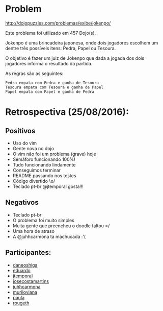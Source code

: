 Problem
=======

http://dojopuzzles.com/problemas/exibe/jokenpo/

Este problema foi utilizado em 457 Dojo(s).

Jokenpo é uma brincadeira japonesa, onde dois jogadores escolhem um dentre três possíveis itens: Pedra, Papel ou Tesoura.

O objetivo é fazer um juiz de Jokenpo que dada a jogada dos dois jogadores informa o resultado da partida.

As regras são as seguintes:

    Pedra empata com Pedra e ganha de Tesoura
    Tesoura empata com Tesoura e ganha de Papel
    Papel empata com Papel e ganha de Pedra



Retrospectiva (25/08/2016):
===========================


Positivos
---------

* Uso do vim
* Gente nova no dojo
* O vim não foi um problema (grave) hoje
* Semáforo funcionando 100%!
* Tudo funcionando lindamente
* Conseguimos terminar
* README passando nos testes
* Código divertido \o/
* Teclado pt-br @jtemporal gosta!!!


Negativos
---------

* Teclado pt-br
* O problema foi muito simples
* Muita gente que preencheu o doodle faltou =/
* Uma hora de atraso
* A @juhhcarmona ta machucada :'(



Participantes:
--------------

* [daneoshiga](https://github.com/daneoshiga)
* [eduardo]()
* [jtemporal](https://github.com/jtemporal)
* [josecostamartins](https://github.com/josecostamartins)
* [juhhcarmona](https://github.com/juhhcarmona)
* [muriloviana](https://github.com/muriloviana)
* [paula]()
* [rougeth](https://github.com/rougeth)
